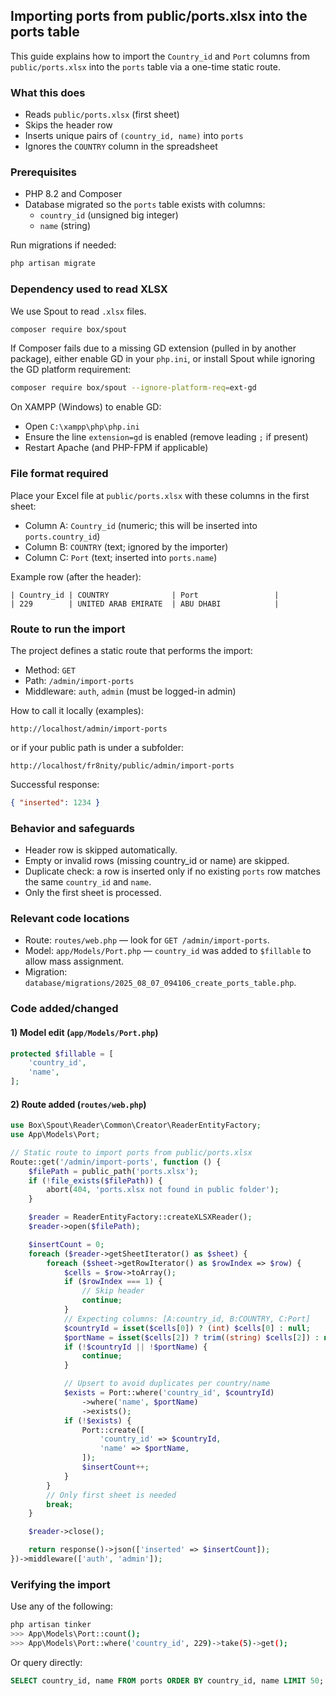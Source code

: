 ## Importing ports from public/ports.xlsx into the ports table

This guide explains how to import the `Country_id` and `Port` columns from `public/ports.xlsx` into the `ports` table via a one-time static route.

### What this does
- Reads `public/ports.xlsx` (first sheet)
- Skips the header row
- Inserts unique pairs of `(country_id, name)` into `ports`
- Ignores the `COUNTRY` column in the spreadsheet

### Prerequisites
- PHP 8.2 and Composer
- Database migrated so the `ports` table exists with columns:
  - `country_id` (unsigned big integer)
  - `name` (string)

Run migrations if needed:

```bash
php artisan migrate
```

### Dependency used to read XLSX
We use Spout to read `.xlsx` files.

```bash
composer require box/spout
```

If Composer fails due to a missing GD extension (pulled in by another package), either enable GD in your `php.ini`, or install Spout while ignoring the GD platform requirement:

```bash
composer require box/spout --ignore-platform-req=ext-gd
```

On XAMPP (Windows) to enable GD:
- Open `C:\xampp\php\php.ini`
- Ensure the line `extension=gd` is enabled (remove leading `;` if present)
- Restart Apache (and PHP-FPM if applicable)

### File format required
Place your Excel file at `public/ports.xlsx` with these columns in the first sheet:

- Column A: `Country_id` (numeric; this will be inserted into `ports.country_id`)
- Column B: `COUNTRY` (text; ignored by the importer)
- Column C: `Port` (text; inserted into `ports.name`)

Example row (after the header):

```
| Country_id | COUNTRY              | Port                 |
| 229        | UNITED ARAB EMIRATE  | ABU DHABI            |
```

### Route to run the import
The project defines a static route that performs the import:

- Method: `GET`
- Path: `/admin/import-ports`
- Middleware: `auth`, `admin` (must be logged-in admin)

How to call it locally (examples):

```text
http://localhost/admin/import-ports
```

or if your public path is under a subfolder:

```text
http://localhost/fr8nity/public/admin/import-ports
```

Successful response:

```json
{ "inserted": 1234 }
```

### Behavior and safeguards
- Header row is skipped automatically.
- Empty or invalid rows (missing country_id or name) are skipped.
- Duplicate check: a row is inserted only if no existing `ports` row matches the same `country_id` and `name`.
- Only the first sheet is processed.

### Relevant code locations
- Route: `routes/web.php` — look for `GET /admin/import-ports`.
- Model: `app/Models/Port.php` — `country_id` was added to `$fillable` to allow mass assignment.
- Migration: `database/migrations/2025_08_07_094106_create_ports_table.php`.

### Code added/changed

#### 1) Model edit (`app/Models/Port.php`)

```php
protected $fillable = [
    'country_id',
    'name',
];
```

#### 2) Route added (`routes/web.php`)

```php
use Box\Spout\Reader\Common\Creator\ReaderEntityFactory;
use App\Models\Port;

// Static route to import ports from public/ports.xlsx
Route::get('/admin/import-ports', function () {
    $filePath = public_path('ports.xlsx');
    if (!file_exists($filePath)) {
        abort(404, 'ports.xlsx not found in public folder');
    }

    $reader = ReaderEntityFactory::createXLSXReader();
    $reader->open($filePath);

    $insertCount = 0;
    foreach ($reader->getSheetIterator() as $sheet) {
        foreach ($sheet->getRowIterator() as $rowIndex => $row) {
            $cells = $row->toArray();
            if ($rowIndex === 1) {
                // Skip header
                continue;
            }
            // Expecting columns: [A:country_id, B:COUNTRY, C:Port]
            $countryId = isset($cells[0]) ? (int) $cells[0] : null;
            $portName = isset($cells[2]) ? trim((string) $cells[2]) : null;
            if (!$countryId || !$portName) {
                continue;
            }

            // Upsert to avoid duplicates per country/name
            $exists = Port::where('country_id', $countryId)
                ->where('name', $portName)
                ->exists();
            if (!$exists) {
                Port::create([
                    'country_id' => $countryId,
                    'name' => $portName,
                ]);
                $insertCount++;
            }
        }
        // Only first sheet is needed
        break;
    }

    $reader->close();

    return response()->json(['inserted' => $insertCount]);
})->middleware(['auth', 'admin']);
```

### Verifying the import
Use any of the following:

```bash
php artisan tinker
>>> App\Models\Port::count();
>>> App\Models\Port::where('country_id', 229)->take(5)->get();
```

Or query directly:

```sql
SELECT country_id, name FROM ports ORDER BY country_id, name LIMIT 50;
```


